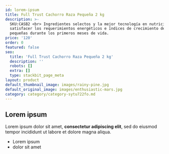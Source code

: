 ```yaml
---
id: lorem-ipsum
title: Full Trust Cachorro Raza Pequeña 2 kg
description: >-
  SKU:CASB2 <br> Ingredientes selectos y la mejor tecnología en nutrición para
  satisfacer los requerimientos energéticos e índices de crecimiento de razas
  pequeñas durante los primeros meses de vida.
price: '120'
order: 0
featured: false
seo:
  title: 'Full Trust Cachorro Raza Pequeña 2 kg'
  description: ''
  robots: []
  extra: []
  type: stackbit_page_meta
layout: product
default_thumbnail_image: images/rainy-pine.jpg
default_original_image: images/enthusiastic-mars.jpg
category: category/category-sytu722fo.md
---
```

## Lorem ipsum

Lorem ipsum dolor sit amet, **consectetur adipiscing elit**, sed do eiusmod tempor incididunt ut labore et dolore magna aliqua.

- Lorem ipsum
- dolor sit amet